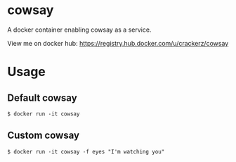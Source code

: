 cowsay
===

A docker container enabling cowsay as a service.

View me on docker hub: https://registry.hub.docker.com/u/crackerz/cowsay

# Usage

## Default cowsay

```text
$ docker run -it cowsay
```

## Custom cowsay

```text
$ docker run -it cowsay -f eyes "I'm watching you"
```
